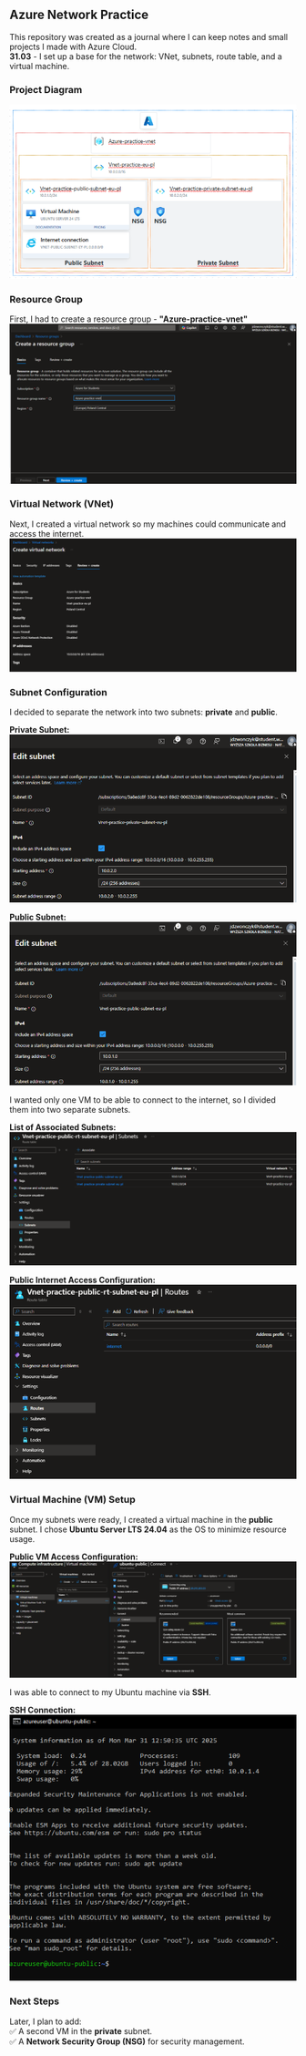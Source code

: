 ## Azure Network Practice
This repository was created as a journal where I can keep notes and small projects I made with Azure Cloud.  
**31.03** - I set up a base for the network: VNet, subnets, route table, and a virtual machine.  

### Project Diagram  
![Project Diagram](https://github.com/Jaksa1703/Azure-900-Practice/blob/main/Vnet/Concept.png)  

### Resource Group  
First, I had to create a resource group - **"Azure-practice-vnet"**  
![Resource Group](https://github.com/Jaksa1703/Azure-900-Practice/blob/main/Vnet/Resource_group.png)  

### Virtual Network (VNet)  
Next, I created a virtual network so my machines could communicate and access the internet.  
![VNet Creation](https://github.com/Jaksa1703/Azure-900-Practice/blob/main/Vnet/Vnet_creation.png)  

### Subnet Configuration  
I decided to separate the network into two subnets: **private** and **public**.  

**Private Subnet:**  
![Private Subnet](https://github.com/Jaksa1703/Azure-900-Practice/blob/main/Vnet/Private_subnet.png)  

**Public Subnet:**  
![Public Subnet](https://github.com/Jaksa1703/Azure-900-Practice/blob/main/Vnet/Public_subnet.png)  

I wanted only one VM to be able to connect to the internet, so I divided them into two separate subnets.  

**List of Associated Subnets:**  
![Subnets List](https://github.com/Jaksa1703/Azure-900-Practice/blob/main/Vnet/list_of_associated_subnets.png)  

**Public Internet Access Configuration:**  
![Public Internet Access](https://github.com/Jaksa1703/Azure-900-Practice/blob/main/Vnet/public_internet_access.png)  

### Virtual Machine (VM) Setup  
Once my subnets were ready, I created a virtual machine in the **public** subnet. I chose **Ubuntu Server LTS 24.04** as the OS to minimize resource usage.  

**Public VM Access Configuration:**  
![Public VM Access](https://github.com/Jaksa1703/Azure-900-Practice/blob/main/Vnet/Public_VM_access.png)  

I was able to connect to my Ubuntu machine via **SSH**.  

**SSH Connection:**  
![SSH Connection](https://github.com/Jaksa1703/Azure-900-Practice/blob/main/Vnet/public_vm.png)  

### Next Steps  
Later, I plan to add:  
✅ A second VM in the **private** subnet.  
✅ A **Network Security Group (NSG)** for security management.  
